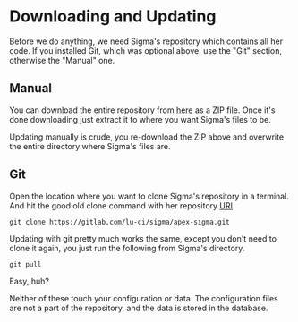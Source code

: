 # Downloading and Updating

Before we do anything, we need Sigma's repository which contains all her code.
If you installed Git, which was optional above, use the "Git" section,
otherwise the "Manual" one.

## Manual

You can download the entire repository from [here](https://gitlab.com/lu-ci/sigma/apex-sigma/-/archive/master/apex-sigma-master.zip) as a ZIP file.
Once it's done downloading just extract it to where you want Sigma's files to be.

Updating manually is crude, you re-download the ZIP above and overwrite the
entire directory where Sigma's files are.

## Git

Open the location where you want to clone Sigma's repository in a terminal.
And hit the good old clone command with her repository [URI](https://gitlab.com/lu-ci/sigma/apex-sigma.git).

```
git clone https://gitlab.com/lu-ci/sigma/apex-sigma.git
```

Updating with git pretty much works the same,
except you don't need to clone it again,
you just run the following from Sigma's directory.

```
git pull
```

Easy, huh?

Neither of these touch your configuration or data.
The configuration files are not a part of the repository,
and the data is stored in the database.
